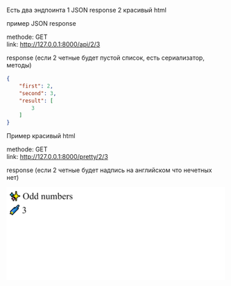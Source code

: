 Есть два эндпоинта
1 JSON response
2 красивый html

пример JSON response

methode: GET <br>
link: http://127.0.0.1:8000/api/2/3 <br>

response (если 2 четные будет пустой список, есть сериализатор, методы)
```json
{
    "first": 2,
    "second": 3,
    "result": [
        3
    ]
}
```

Пример красивый html

methode: GET <br>
link: http://127.0.0.1:8000/pretty/2/3 <br>

response (если 2 четные будет надпись на английском что нечетных нет)


![img.png](static/img.png)

